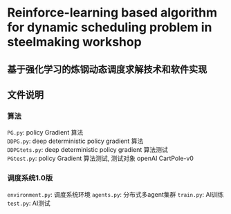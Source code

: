 # Reinforce-learning based algorithm for dynamic scheduling problem in steelmaking workshop
基于强化学习的炼钢动态调度求解技术和软件实现
------

## 文件说明
### 算法
`PG.py`: policy Gradient 算法  
`DDPG.py`: deep deterministic policy gradient 算法  
`DDPGtets.py`: deep deterministic policy gradient 算法测试  
`PGtest.py`: policy Gradient 算法测试, 测试对象 openAI CartPole-v0  

### 调度系统1.0版
`environment.py`: 调度系统环境
`agents.py`: 分布式多agent集群
`train.py`: AI训练
`test.py`: AI测试
